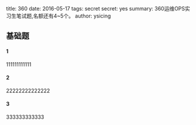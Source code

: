 title: 360
date: 2016-05-17
tags: secret
secret: yes
summary: 360运维OPS实习生笔试题,名额还有4~5个。
author: ysicing



## 基础题 ##
#### 1 ####
111111111111
#### 2 ####
22222222222222
#### 3 ####
333333333333
